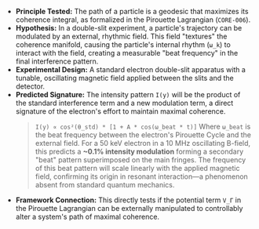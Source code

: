 *   **Principle Tested:** The path of a particle is a geodesic that maximizes its coherence integral, as formalized in the Pirouette Lagrangian (`CORE-006`).
*   **Hypothesis:** In a double-slit experiment, a particle's trajectory can be modulated by an external, rhythmic field. This field "textures" the coherence manifold, causing the particle's internal rhythm (`ω_k`) to interact with the field, creating a measurable "beat frequency" in the final interference pattern.
*   **Experimental Design:** A standard electron double-slit apparatus with a tunable, oscillating magnetic field applied between the slits and the detector.
*   **Predicted Signature:** The intensity pattern `I(y)` will be the product of the standard interference term and a new modulation term, a direct signature of the electron's effort to maintain maximal coherence.
    > `I(y) ∝ cos²(θ_std) * [1 + A * cos(ω_beat * t)]`
    Where `ω_beat` is the beat frequency between the electron's Pirouette Cycle and the external field. For a 50 keV electron in a 10 MHz oscillating B-field, this predicts a **~0.1% intensity modulation** forming a secondary "beat" pattern superimposed on the main fringes. The frequency of this beat pattern will scale linearly with the applied magnetic field, confirming its origin in resonant interaction—a phenomenon absent from standard quantum mechanics.
*   **Framework Connection:** This directly tests if the potential term `V_Γ` in the Pirouette Lagrangian can be externally manipulated to controllably alter a system's path of maximal coherence.